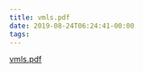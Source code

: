```yaml
---
title: vmls.pdf
date: 2019-08-24T06:24:41-00:00
tags:
---
```


[vmls.pdf](https://web.stanford.edu/~boyd/vmls/vmls.pdf)
